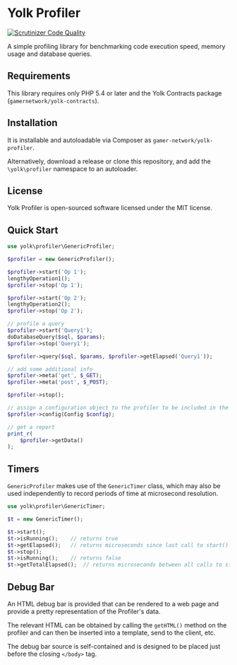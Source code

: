 # Yolk Profiler

[![Scrutinizer Code Quality](https://scrutinizer-ci.com/g/gamernetwork/yolk-profiler/badges/quality-score.png?b=develop)](https://scrutinizer-ci.com/g/gamernetwork/yolk-profiler/?branch=develop)

A simple profiling library for benchmarking code execution speed, memory usage and database queries.

## Requirements

This library requires only PHP 5.4 or later and the Yolk Contracts package (`gamernetwork/yolk-contracts`).

## Installation

It is installable and autoloadable via Composer as `gamer-network/yolk-profiler`.

Alternatively, download a release or clone this repository, and add the `\yolk\profiler` namespace to an autoloader.

## License

Yolk Profiler is open-sourced software licensed under the MIT license.

## Quick Start

```php
use yolk\profiler\GenericProfiler;

$profiler = new GenericProfiler();

$profiler->start('Op 1');
lengthyOperation1();
$profiler->stop('Op 1');

$profiler->start('Op 2');
lengthyOperation2();
$profiler->stop('Op 2');

// profile a query
$profiler->start('Query1');
doDatabaseQuery($sql, $params);
$profiler->stop('Query1');

$profiler->query($sql, $params, $profiler->getElapsed('Query1'));

// add some additional info
$profiler->meta('get', $_GET);
$profiler->meta('post', $_POST);

$profiler->stop();

// assign a configuration object to the profiler to be included in the report
$profiler->config(Config $config);

// get a report
print_r(
	$profiler->getData()
);
```

## Timers

`GenericProfiler` makes use of the `GenericTimer` class, which may also be used independently
to record periods of time at microsecond resolution.

```php
use yolk\profiler\GenericTimer;

$t = new GenericTimer();

$t->start();
$t->isRunning();	// returns true
$t->getElapsed();	// returns microseconds since last call to start()
$t->stop();
$t->isRunning();	// returns false
$t->getTotalElapsed();	// returns microseconds between all calls to start()/stop()
```

## Debug Bar

An HTML debug bar is provided that can be rendered to a web page and provide a
pretty representation of the Profiler's data.

The relevant HTML can be obtained by calling the `getHTML()` method on the profiler
and can then be inserted into a template, send to the client, etc.

The debug bar source is self-contained and is designed to be placed just before the
closing `</body>` tag.
